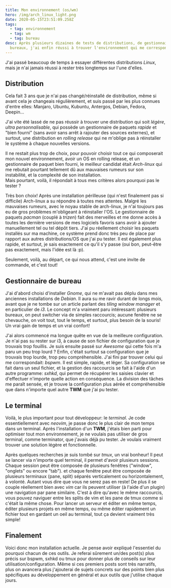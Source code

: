 ```yaml
---
title: Mon environnement (os/wm)
hero: /img/arch_linux_light.png
date: 2020-05-15T23:51:09.258Z
tags:
  - tag: environnement
  - tag: wm
  - tag: bureau
desc: Après plusieurs dizaines de tests de distributions, de gestionnaires de
  bureaux, j'ai enfin réussi à trouver l'environnement qui me correspond!
---
```

J'ai passé beaucoup de temps à essayer différentes distributions *Linux*, mais je n'ai jamais réussi à rester très longtemps sur l'une d'elles.

## Distribution

Cela fait 3 ans que je n'ai pas changé/réinstallé de distribution, même si avant cela je changeais régulièrement, et suis passé par les plus connues d'entre elles: Manjaro, Ubuntu, Kubuntu, Antergos, Debian, Fedora, Deepin...

J'ai vite été lassé de ne pas réussir à trouver une distribution qui soit *légère*, *ultra personnalisable*, qui possède un gestionnaire de paquets *rapide* et "bien fourni" (sans avoir sans arrêt à rajouter des sources externes), et surtout, une distribution en *rolling release* qui ne m'oblige pas à réinstaller le système à chaque nouvelles versions.

Il ne restait plus trop de choix, pour pouvoir choisir tout ce qui composerait mon nouvel environnement, avoir un OS en rolling release, et un gestionnaire de paquet bien fourni, le meilleur candidat était *Arch-linux* qui me rebutait pourtant tellement dû aux mauvaises rumeurs sur son instabilité, et la complexité de son installation.\
Mais pourtant, voilà, il répondait à tous mes critères alors pourquoi pas le tester ?

Très bon choix! Après une installation périlleuse (qui n'est finalement pas si difficile) Arch-linux a su répondre à toutes mes attentes. Malgré les mauvaises rumeurs, avec le noyau stable de arch-linux, je n'ai toujours pas eu de gros problèmes m'obligeant à réinstaller l'OS. Le gestionnaire de paquets *pacman* (couplé à *trizen*) fait des merveilles et me donne accès à toutes les dernière versions de mes logiciels favoris sans avoir à ajouter manuellement tel ou tel dépôt tiers. J'ai pu réellement choisir les paquets installés sur ma machine, ce système prend donc très peu de place par rapport aux autres distributions/OS que j'ai pu tester. Il est également plus rapide, et surtout, je sais exactement ce qu'il s'y passe (oui bon, peut-être pas exactement, mais l'idée est là :p).

Seulement, voilà, au départ, ce qui nous attend, c'est une invite de commande, et c'est tout!

## Gestionnaire de bureau

J'ai d'abord choisi d'installer *Gnome*, qui ne m'avait pas déplu dans mes anciennes installations de *Debian*. Il aura su me ravir durant de longs mois, avant que je ne tombe sur un article parlant des *tiling window manager* et en particulier de *i3*. Le concept m'a vraiment paru intéressant: plusieurs bureaux, on peut switcher via de simples raccourcis; aucune fenêtre ne se chevauche, on voit tout, tout le temps, et surtout, plus besoin de la souris! Un vrai gain de temps et un vrai confort!

J'ai alors commencé ma longue quête en vue de la meilleure configuration. Je n'ai pas su rester sur i3, à cause de son fichier de configuration que je trouvais trop fouillis. Je suis ensuite passé sur *Awesome* qui cette fois m'a paru un peu trop lourd ? Enfin, c'était surtout sa configuration que je trouvais trop lourde, trop peu compréhensible. J'ai fini par trouver celui qui me correspondait: *bspwm*. Il est simple, rapide, et léger. Sa configuration se fait dans un seul fichier, et la gestion des raccourcis se fait à l'aide d'un autre programme: *sxhkd*, qui permet de récupérer les saisies clavier et d'effectuer n'importe quelle action en conséquence. La division des tâches me paraît sensée, et je trouve la configuration plus aérée et compréhensible que dans n'importe quel autre **TWM** que j'ai pu tester.

## Le terminal

Voilà, le plus important pour tout développeur: le *terminal*. Je code essentiellement avec *neovim*, je passe donc le plus clair de mon temps dans un terminal. Après l'installation d'un **TWM**, j'étais bien parti pour optimiser tout mon environnement, je ne voulais pas utiliser de gros terminal, comme terminator, que j'avais déjà pu tester. Je voulais vraiment trouver une solution légère et fonctionnelle.

Après quelques recherches je suis tombé sur *tmux*, un vrai bonheur! Il peut se lancer via n'importe quel terminal, il permet d'avoir plusieurs sessions. Chaque session peut être composée de plusieurs fenêtres ("window", "onglets" ou encore "tab"). et chaque fenêtre peut être composée de plusieurs terminaux (pane, split) séparés verticalement ou horizontalement, à volonté. Autant vous dire que vous ne serez pas en reste! De plus il se couple réellement bien avec *vim* car ils peuvent utiliser (à l'aide d'un plugin) une navigation par pane similaire. C'est à dire qu'avec le même raccourcis, vous pouvez naviguer entre les splits de vim et les pane de tmux comme si c'était la même chose. Pour lancer un serveur et éditer en même temps, éditer plusieurs projets en même temps, ou même éditer rapidement un fichier tout en gardant un oeil au terminal, tout ça devient vraiment très simple!

## Finalement

Voici donc mon installation actuelle. Je pense avoir expliqué l'essentiel du pourquoi chacun de ces outils. Je referai sûrement un/des post(s) plus précis sur bspwm, sxhkd ou tmux pour donner plus de conseils sur leur utilisation/configuration. Même si ces premiers posts sont très narratifs, plus on avancera plus j'ajouterai de sujets concrets sur des points bien plus spécifiques au développement en général et aux outils que j'utilise chaque jours.